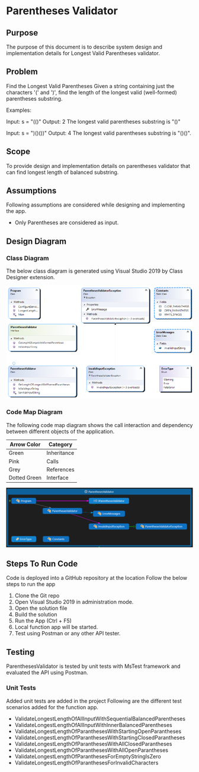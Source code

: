 
# Parentheses Validator

## Purpose
The purpose of this document is to describe system design and implementation details for Longest Valid Parentheses validator.

## Problem
Find the Longest Valid Parentheses 
Given a string containing just the characters '(' and ')', find the length of the longest valid (well-formed) parentheses substring.

Examples:

Input: s = "(()"
Output: 2
The longest valid parentheses substring is "()"
 
Input: s = ")()())"
Output: 4
The longest valid parentheses substring is "()()".

 
## Scope
To provide design and implementation details on parentheses validator that can find longest length of balanced substring.

## Assumptions
Following assumptions are considered while designing and implementing the app.
- Only Parentheses are considered as input.


## Design Diagram
### Class Diagram
The below class diagram is generated using Visual Studio 2019 by Class Designer extension.


![alt text](https://github.com/BalajiDabbara/mmd-test-projects/blob/main/ParanthesesValidator/ParenthesesValidator/DesignDocs/ParanthesesValidator_ClassDiagram.png?raw=true)


### Code Map Diagram
The following code map diagram shows the call interaction and dependency between different objects of the application.

|**Arrow Color**| **Category**|
|--|--|
|Green	|Inheritance|
|Pink	|Calls|
|Grey	|References|
|Dotted Green|	Interface|


![alt text](https://github.com/BalajiDabbara/mmd-test-projects/blob/main/ParanthesesValidator/ParenthesesValidator/DesignDocs/ParanthesesValidator_CodeMap.png?raw=true)


## Steps To Run Code
Code is deployed into a GitHub repository at the location 
Follow the below steps to run the app
1)	Clone the Git repo
2)	Open Visual Studio 2019 in administration mode.
3)	Open the solution file 
4)	Build the solution
5)	Run the App (Ctrl + F5)
6)	Local function app will be started.
7)	Test using Postman or any other API tester.

## Testing
ParenthesesValidator is tested by unit tests with MsTest framework and evaluated the API using Postman.

### Unit Tests
Added unit tests are added in the project 
Following are the different test scenarios added for the function app.
- ValidateLongestLengthOfAllInputWithSequentialBalancedParentheses
- ValidateLongestLengthOfAllInputWithInnerBalancedParentheses
- ValidateLongestLengthOfParanthesesWithStartingOpenParantheses
- ValidateLongestLengthOfParanthesesWithStartingClosedParantheses
- ValidateLongestLengthOfParanthesesWithAllClosedParantheses
- ValidateLongestLengthOfParanthesesWithAllOpenParantheses
- ValidateLongestLengthOfParanthesesForEmptyStringIsZero
- ValidateLongestLengthOfParanthesesForInvalidCharacters